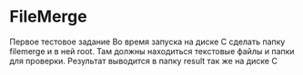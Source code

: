 # FileMerge
Первое тестовое задание
Во время запуска на диске С сделать папку filemerge и в ней root. Там должны находиться текстовые файлы и папки для проверки. Результат выводится в папку result так же на диске С
